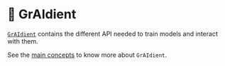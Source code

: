 # 👷 GrAIdient

[`GrAIdient`](../../Sources/GrAIdient) contains the different API needed 
to train models and interact with them.

See the [main concepts](../Concepts/CONCEPTS.md) to know more about `GrAIdient`.
